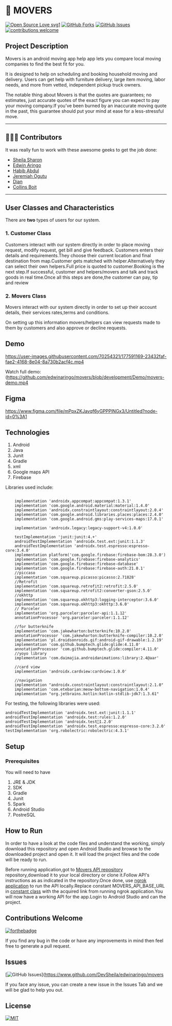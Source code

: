 # 🚚 MOVERS

[![Open Source Love svg1](https://badges.frapsoft.com/os/v1/open-source.svg?v=103)](#)
[![GitHub Forks](https://img.shields.io/github/forks/edwinaringo/movers.svg?style=social&label=Fork&maxAge=2592000)](https://github.com/edwinaringo/movers/fork)
[![GitHub Issues](https://img.shields.io/github/issues/edwinaringo/movers.svg?style=flat&label=Issues&maxAge=2592000)](https://github.com/edwinaringo/movers/issues)
[![contributions welcome](https://img.shields.io/badge/contributions-welcome-brightgreen.svg?style=flat&label=Contributions&colorA=red&colorB=black	)](#)

## Project Description
Movers is an android  moving app help app lets you compare local moving companies to find the best fit for you.

It is designed to help on scheduling and booking household moving and delivery. Users can get help with furniture delivery, large item moving, labor needs, and more from vetted, independent pickup truck owners.

The notable thing about Movers is that the quotes are guarantees; no estimates, just accurate quotes of the exact figure you can expect to pay your moving company.If you’ve been burned by an inaccurate moving quote in the past, this guarantee should put your mind at ease for a less-stressful move.

---
## 👨🏼‍💻 Contributors
It was really fun to work with these awesome geeks to get the job done:

* [Sheila Sharon](https://github.com/DevSheila)
* [Edwin Aringo](https://github.com/edwinaringo)
* [Habib Abdul](https://github.com/Habib001-coder)
* [Jeremiah Ogutu](https://github.com/Jeremiah-ogutu)
* [Dian](https://github.com/diana3664)
* [Collins Boit](https://github.com/l00pinfinity)


---
## User Classes and Characteristics
There are **two** types of users for our system.

### 1. Customer Class
Customers interact with our system directly in order to place moving request, modify request, get bill and give feedback.
Customers enters their details and requirements.They choose their current location and final destination from map.Customer gets matched with helper.Alternatively they can select their own helpers.Full price is quoted to customer.Booking is the next step.If successful, customer and helpers/movers and talk and track goods in real time.Once all this steps are done,the customer can pay, tip and review
### 2. Movers  Class
Movers interact with our system directly in order to set up their account details, their services rates,terms and conditions.

On setting up this information movers/helpers can view requests made to them by customers and also approve or decline requests.


## Demo


https://user-images.githubusercontent.com/70254321/177591169-23432faf-fae2-4168-8e04-8a730b2acf4c.mp4


Watch full demo:(https://github.com/edwinaringo/movers/blob/development/Demo/movers-demo.mp4
## Figma
https://www.figma.com/file/mPpxZKJavqf6yGPPPlNGx3/Untitled?node-id=0%3A1

## Technologies
1. Android
1. Java
1. Junit
1. Gradle
1. xml
1. Google maps API
1. Firebase

Libraries used include:
```

    implementation 'androidx.appcompat:appcompat:1.3.1'
    implementation 'com.google.android.material:material:1.4.0'
    implementation 'androidx.constraintlayout:constraintlayout:2.0.4'
    implementation 'com.google.android.libraries.places:places:2.4.0'
    implementation 'com.google.android.gms:play-services-maps:17.0.1'

    implementation 'androidx.legacy:legacy-support-v4:1.0.0'

    testImplementation 'junit:junit:4.+'
    androidTestImplementation 'androidx.test.ext:junit:1.1.3'
    androidTestImplementation 'androidx.test.espresso:espresso-core:3.4.0'
    implementation platform('com.google.firebase:firebase-bom:28.3.0')
    implementation 'com.google.firebase:firebase-analytics'
    implementation 'com.google.firebase:firebase-database'
    implementation 'com.google.firebase:firebase-auth:21.0.1'
    //piccaso
    implementation 'com.squareup.picasso:picasso:2.71828'
    //Retrofit
    implementation 'com.squareup.retrofit2:retrofit:2.5.0'
    implementation 'com.squareup.retrofit2:converter-gson:2.5.0'
    //okhttp
    implementation 'com.squareup.okhttp3:logging-interceptor:3.6.0'
    implementation 'com.squareup.okhttp3:okhttp:3.6.0'
    // Parceler
    implementation 'org.parceler:parceler-api:1.1.12'
    annotationProcessor 'org.parceler:parceler:1.1.12'

    //for butterknife
    implementation 'com.jakewharton:butterknife:10.2.0'
    annotationProcessor 'com.jakewharton:butterknife-compiler:10.2.0'
    implementation 'pl.droidsonroids.gif:android-gif-drawable:1.2.19'
    implementation 'com.github.bumptech.glide:glide:4.11.0'
    annotationProcessor 'com.github.bumptech.glide:compiler:4.11.0'
    //yoyo library
    implementation 'com.daimajia.androidanimations:library:2.4@aar'

    //card view
    implementation 'androidx.cardview:cardview:1.0.0'

    //navigation
    implementation "androidx.constraintlayout:constraintlayout:2.1.0"
    implementation 'com.etebarian:meow-bottom-navigation:1.0.4'
    implementation "org.jetbrains.kotlin:kotlin-stdlib-jdk7:1.3.61"
```

For testing, the following libraries were used:

```
androidTestImplementation 'androidx.test.ext:junit:1.1.1'
androidTestImplementation 'androidx.test:rules:1.2.0'
androidTestImplementation 'androidx.test🏃1.2.0'
androidTestImplementation 'androidx.test.espresso:espresso-core:3.2.0'
testImplementation 'org.robolectric:robolectric:4.3.1'

```


## Setup
### Prerequisites
You will need to have
1. JRE & JDK
1. SDK
1. Gradle
1. Junit
1. Spark
1. Android Studio
1. PostreSQL


## How to Run

In order to have a look at the code files and understand the working, simply download this repository and open Android Studio and browse to the downloaded project and open it. It will load the project files and the code will be ready to run.

Before running application,got to  [Movers API repository](https://github.com/DevSheila/MoversAPI) repository,download it to your local directory or clone it.Follow API's instructions as  as indicated in the repository.Once done, use [ngrok application](https://ngrok.com/download) to run the API locally.Replace constant MOVERS_API_BASE_URL  in [constant class](https://github.com/edwinaringo/movers/blob/development/app/src/main/java/com/example/movers_app/Constants.java) with the acquired link from running ngrok application.You will now have a working API for the app.Login to Android Studio and can  the project.


## Contributions Welcome
[![forthebadge](https://forthebadge.com/images/badges/built-with-love.svg)](#)

If you find any bug in the code or have any improvements in mind then feel free to generate a pull request.

## Issues
[![GitHub Issues](https://img.shields.io/github/issues/edwinaringo/movers.svg?style=flat&label=Issues&maxAge=2592000)](https://www.github.com/DevSheila/edwinaringo/movers

If you face any issue, you can create a new issue in the Issues Tab and we  will be glad to help you out.
## License
[![MIT](https://img.shields.io/cocoapods/l/AFNetworking.svg?style=style&label=License&maxAge=2592000)](../master/LICENSE)




